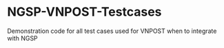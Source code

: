 # NGSP-VNPOST-Testcases
Demonstration code for all test cases used for VNPOST when to integrate with NGSP

